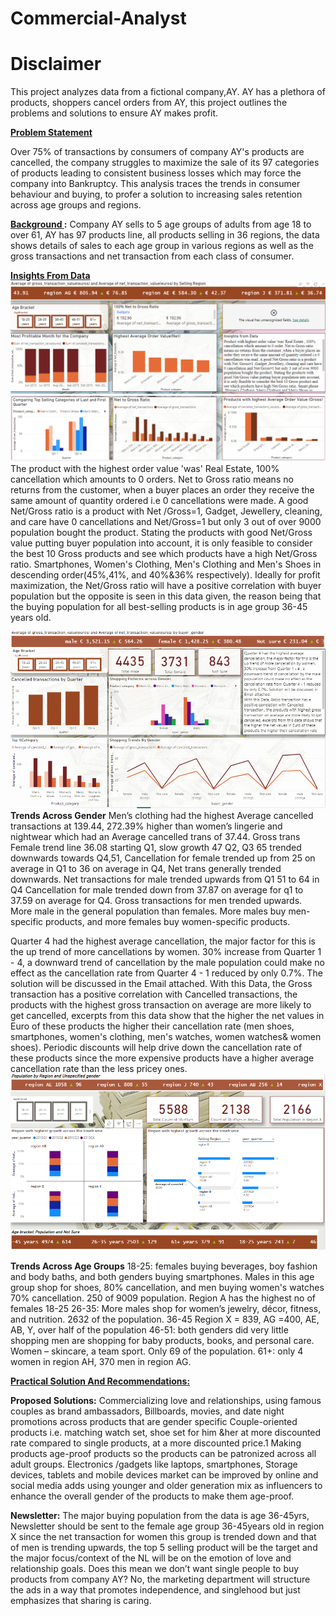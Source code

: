 # Commercial-Analyst

# __Disclaimer__  

This project analyzes data from a fictional company,AY. AY has a plethora of products, shoppers cancel orders from AY, this project outlines the problems and solutions to ensure AY makes profit.

**<ins>Problem Statement</ins>**

Over 75% of transactions by consumers of company AY's products are cancelled, the company struggles to maximize the sale of its 97 categories of products leading to consistent business losses which may force the company into Bankruptcy. This analysis traces the trends in consumer behaviour and buying, to profer a solution to increasing sales retention across age groups and regions.

**<ins> Background </ins>:**
Company AY sells to 5 age groups of adults from age 18 to over 61, AY has 97 products line, all products selling in 36 regions, the data shows details of sales to each age group in various regions as well as the gross transactions and net transaction from each class of consumer.

**<ins>Insights From Data </ins>**
![](Profitability.png)
![](BestSellingProduct.png)
The product with the highest order value 'was' Real Estate, 100% cancellation which amounts to 0 orders. Net to Gross ratio means no returns from the customer, when a buyer places an order they receive the same amount of quantity ordered i.e 0 cancellations were made. A good Net/Gross ratio is a product with Net /Gross=1, Gadget, Jewellery, cleaning, and care have 0 cancellations and Net/Gross=1 but only 3 out of over 9000 population bought the product. Stating the products with good Net/Gross value putting buyer population into account, it is only feasible to consider the best 10 Gross products and see which products have a high Net/Gross ratio. Smartphones, Women's Clothing, Men's Clothing and Men's Shoes in descending order(45%,41%, and 40%&36% respectively). Ideally for profit maximization, the Net/Gross ratio will have a positive correlation with buyer population but the opposite is seen in this data given, the reason being that the buying population for all best-selling products is in age group 36-45 years old.

![](ShoppingTrendsByGender.png)
**Trends Across Gender**
Men’s clothing had the highest Average cancelled transactions at 139.44, 272.39% higher than women’s lingerie and nightwear which had an Average cancelled trans of 37.44.
Gross trans Female trend line 36.08 starting Q1, slow growth 47 Q2, Q3 65 trended downwards towards Q4,51, Cancellation for female trended up from 25 on average in Q1 to 36 on average in Q4, Net trans generally trended downwards.
Net transactions for male trended upwards from Q1 51 to 64 in Q4
Cancellation for male trended down from 37.87 on average for q1 to 37.59 on average for Q4.
Gross transactions for men trended upwards.
More male in the general population than females. More males buy men-specific products, and more females buy women-specific products.

Quarter 4 had the highest average cancellation, the major factor for this is the up trend of more cancellations by women. 30% increase from Quarter 1 - 4, a downward trend of cancellation by the male population could make no effect as the cancellation rate from Quarter 4 - 1 reduced by only 0.7%. The solution will be discussed in the Email attached. 
With this Data, the Gross transaction has a positive correlation with Cancelled transactions, the products with the highest gross transaction on average are more likely to get cancelled, excerpts from this data show that the higher the net values in Euro of these products the higher their cancellation rate (men shoes, smartphones, women's clothing, men's watches, women watches& women shoes). Periodic discounts will help drive down the cancellation rate of these products since the more expensive products have a higher average cancellation rate than the less pricey ones.
![](ShoppingByTrends.png)

**Trends Across Age Groups**
18-25: females buying beverages, boy fashion and body baths, and both genders buying smartphones. Males in this age group shop for shoes, 80% cancellation, and men buying women's watches 70% cancellation. 250 of 9009 population. Region A has the highest no of females 18-25
26-35: More males shop for women’s jewelry, décor, fitness, and nutrition. 2632 of the population.
36-45 Region X = 839, AG =400, AE, AB, Y, over half of the population 
46-51: both genders did very little shopping men are shopping for baby products, books, and personal care.
Women – skincare, a team sport. Only 69 of the population.
61+: only 4 women in region AH, 370 men in region AG. 

**<ins>Practical Solution And Recommendations:</ins>**

**Proposed Solutions:**
Commercializing love and relationships, using famous couples as brand ambassadors, Billboards, movies, and date night promotions across products that are gender specific
Couple-oriented products i.e. matching watch set, shoe set for him &her at more discounted rate compared to single products, at a more discounted price.1
Making products age-proof products so the products can be patronized across all adult groups.
Electronics /gadgets like laptops, smartphones, Storage devices, tablets and mobile devices market can be improved by online and social media adds using younger and older generation mix as influencers to enhance the overall gender of the products to make them age-proof.

**Newsletter:**
The major buying population from the data is  age 36-45yrs, Newsletter should be sent to the female age group 36-45years old in region X  since the net transaction for women this group is trended down and that of men is trending upwards, the top 5 selling product will be the target and the major focus/context of the NL will be on the emotion of love and relationship goals.
Does this mean we don’t want single people to buy products from company AY? No, the marketing department will structure the ads in a way that promotes independence, and singlehood but just emphasizes that sharing is caring.






